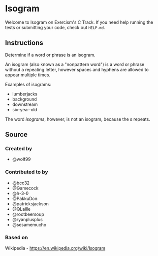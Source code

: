 # Isogram

Welcome to Isogram on Exercism's C Track.
If you need help running the tests or submitting your code, check out `HELP.md`.

## Instructions

Determine if a word or phrase is an isogram.

An isogram (also known as a "nonpattern word") is a word or phrase without a repeating letter, however spaces and hyphens are allowed to appear multiple times.

Examples of isograms:

- lumberjacks
- background
- downstream
- six-year-old

The word *isograms*, however, is not an isogram, because the s repeats.

## Source

### Created by

- @wolf99

### Contributed to by

- @bcc32
- @Gamecock
- @h-3-0
- @PakkuDon
- @patricksjackson
- @QLaille
- @rootbeersoup
- @ryanplusplus
- @sesamemucho

### Based on

Wikipedia - https://en.wikipedia.org/wiki/Isogram